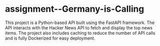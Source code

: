 # assignment--Germany-is-Calling
This project is a Python-based API built using the FastAPI framework. The API interacts with the Hacker News API to fetch and display the top news items. The project also includes caching to reduce the number of API calls and is fully Dockerized for easy deployment.
